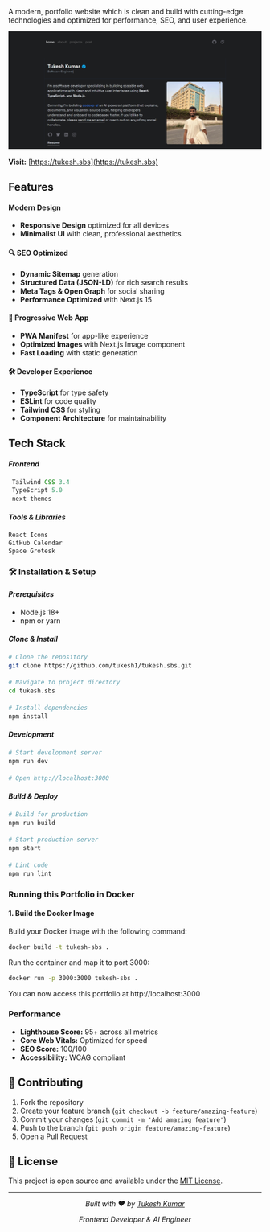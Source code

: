 A modern, portfolio website which is clean and build with cutting-edge technologies and optimized for performance, SEO, and user experience.

![Portfolio Screenshot](./public/assets/overview.png) 

**Visit:** [https://tukesh.sbs](https://tukesh.sbs)

##  Features

####  **Modern Design**
- **Responsive Design** optimized for all devices
- **Minimalist UI** with clean, professional aesthetics

#### 🔍 **SEO Optimized**
- **Dynamic Sitemap** generation
- **Structured Data (JSON-LD)** for rich search results
- **Meta Tags & Open Graph** for social sharing
- **Performance Optimized** with Next.js 15

#### 📱 **Progressive Web App**
- **PWA Manifest** for app-like experience
- **Optimized Images** with Next.js Image component
- **Fast Loading** with static generation

#### 🛠 **Developer Experience**
- **TypeScript** for type safety
- **ESLint** for code quality
- **Tailwind CSS** for styling
- **Component Architecture** for maintainability

##  Tech Stack

#### *Frontend*
``` Next.js 15.2.0     
 Tailwind CSS 3.4 
 TypeScript 5.0   
 next-themes  
```

#### *Tools & Libraries*
```
React Icons        
GitHub Calendar    
Space Grotesk  
```


### 🛠 Installation & Setup

#### *Prerequisites*
- Node.js 18+ 
- npm or yarn

#### *Clone & Install*
```bash
# Clone the repository
git clone https://github.com/tukesh1/tukesh.sbs.git

# Navigate to project directory
cd tukesh.sbs

# Install dependencies
npm install
```

#### *Development*
```bash
# Start development server
npm run dev

# Open http://localhost:3000
```

#### *Build & Deploy*
```bash
# Build for production
npm run build

# Start production server
npm start

# Lint code
npm run lint
```

### Running this Portfolio in Docker

#### 1. Build the Docker Image
Build your Docker image with the following command:

```bash
docker build -t tukesh-sbs .
```
Run the container and map it to port 3000:
```bash
docker run -p 3000:3000 tukesh-sbs .
```
You can now access this portfolio at http://localhost:3000

### Performance

- **Lighthouse Score:** 95+ across all metrics
- **Core Web Vitals:** Optimized for speed
- **SEO Score:** 100/100
- **Accessibility:** WCAG compliant


## 🤝 Contributing

1. Fork the repository
2. Create your feature branch (`git checkout -b feature/amazing-feature`)
3. Commit your changes (`git commit -m 'Add amazing feature'`)
4. Push to the branch (`git push origin feature/amazing-feature`)
5. Open a Pull Request


## 📄 License

This project is open source and available under the [MIT License](LICENSE).

---

<div align="center">

*Built with ❤️ by [Tukesh Kumar](https://tukesh.sbs)*

*Frontend Developer & AI Engineer*
</div>